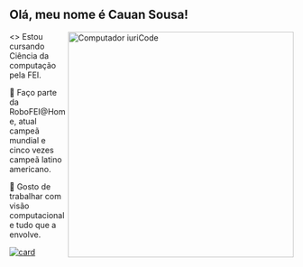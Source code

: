 ## Olá, meu nome é <strong>Cauan Sousa!</strong>

<img src="https://raw.githubusercontent.com/MicaelliMedeiros/micaellimedeiros/master/image/computer-illustration.png" min-width="400px" max-width="400px" width="400px" align="right" alt="Computador iuriCode">
  
<p align="left"> 
 <> Estou cursando Ciência da computação pela FEI.
</p>
  
<p align="left">  
🔭 Faço parte da RoboFEI@Home, atual campeã mundial e cinco vezes campeã latino americano.
</p>
  
<p align="left"> 
💬 Gosto de trabalhar com visão computacional e tudo que a envolve.
</p>
 
[![card](https://github-readme-stats.vercel.app/api?username=cauansousa&theme=radical&show_icons=true)](https://github.com/anuraghazra/github-readme-stats)
